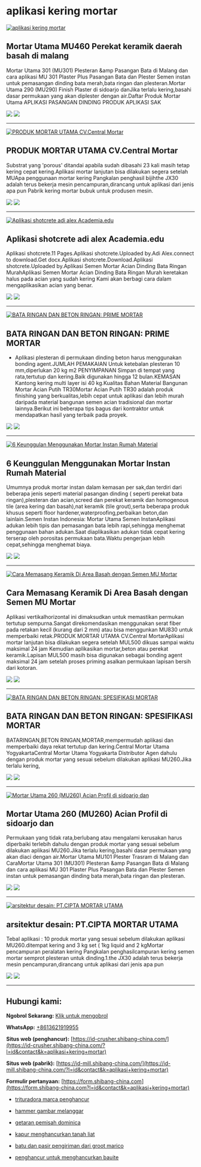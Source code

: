 # aplikasi kering mortar

<a href="https://swt.shibang-china.com/?l=id&img&k=aplikasi+kering+mortar" target="_blank">![aplikasi kering mortar](http://static.shibang-china.com/all-800x300/1379.jpg)</a>

## Mortar Utama MU460 Perekat keramik daerah basah di malang
Mortar Utama 301 (MU301) Plesteran &amp Pasangan Bata di Malang dan cara aplikasi MU 301 Plaster Plus Pasangan Bata dan Plester Semen instan untuk pemasangan dinding bata merah,bata ringan dan plesteran.Mortar Utama 290 (MU290) Finish Plaster di sidoarjo danJika terlalu kering,basahi dasar permukaan yang akan diplester dengan air.Daftar Produk Mortar Utama APLIKASI PASANGAN DINDING PRODUK APLIKASI SAK


<a href="https://whatsapp.shibangsoft.com/WhatsApp.php" target="_blank" title="WhatsApp">![](http://static.shibang-china.com/icon/whatsapp.png)</a> <a href="https://swt.shibang-china.com/?l=id&icon&k=aplikasi+kering+mortar" target="_blank">![](http://static.shibang-china.com/icon/chat-id.png)</a>

---

<a href="https://swt.shibang-china.com/?l=id&img&k=aplikasi+kering+mortar" target="_blank">![PRODUK MORTAR UTAMA CV.Central Mortar](http://static.shibang-china.com/all-800x300/1075.jpg)</a>

## PRODUK MORTAR UTAMA CV.Central Mortar
Substrat yang 'porous' ditandai apabila sudah dibasahi 23 kali masih tetap kering cepat kering.Aplikasi mortar lanjutan bisa dilakukan segera setelah MUApa penggunaan mortar kering Pangkalan penghasil bijihthe JX30 adalah terus bekerja mesin pencampuran,dirancang untuk aplikasi dari jenis apa pun Pabrik kering mortar bubuk untuk produsen mesin.


<a href="https://whatsapp.shibangsoft.com/WhatsApp.php" target="_blank" title="WhatsApp">![](http://static.shibang-china.com/icon/whatsapp.png)</a> <a href="https://swt.shibang-china.com/?l=id&icon&k=aplikasi+kering+mortar" target="_blank">![](http://static.shibang-china.com/icon/chat-id.png)</a>

---

<a href="https://swt.shibang-china.com/?l=id&img&k=aplikasi+kering+mortar" target="_blank">![Aplikasi shotcrete adi alex Academia.edu](http://static.shibang-china.com/all-800x300/476.jpg)</a>

## Aplikasi shotcrete adi alex Academia.edu
Aplikasi shotcrete.11 Pages.Aplikasi shotcrete.Uploaded by.Adi Alex.connect to download.Get docx.Aplikasi shotcrete.Download.Aplikasi shotcrete.Uploaded by.Aplikasi Semen Mortar Acian Dinding Bata Ringan MurahAplikasi Semen Mortar Acian Dinding Bata Ringan Murah keretakan halus pada acian yang sudah kering Kami akan berbagi cara dalam mengaplikasikan acian yang benar.


<a href="https://whatsapp.shibangsoft.com/WhatsApp.php" target="_blank" title="WhatsApp">![](http://static.shibang-china.com/icon/whatsapp.png)</a> <a href="https://swt.shibang-china.com/?l=id&icon&k=aplikasi+kering+mortar" target="_blank">![](http://static.shibang-china.com/icon/chat-id.png)</a>

---

<a href="https://swt.shibang-china.com/?l=id&img&k=aplikasi+kering+mortar" target="_blank">![BATA RINGAN DAN BETON RINGAN: PRIME MORTAR](http://static.shibang-china.com/all-800x300/248.jpg)</a>

## BATA RINGAN DAN BETON RINGAN: PRIME MORTAR
* Aplikasi plesteran di permukaan dinding beton harus menggunakan bonding agent.JUMLAH PEMAKAIAN Untuk ketebalan plesteran 10 mm,diperlukan 20 kg m2 PENYIMPANAN Simpan di tempat yang rata,tertutup dan kering.Baik digunakan hingga 12 bulan.KEMASAN Kantong kering multi layer isi 40 kg.Kualitas Bahan Material Bangunan Mortar Acian Putih TR30Mortar Acian Putih TR30 adalah produk finishing yang berkualitas,lebih cepat untuk aplikasi dan lebih murah daripada material bangunan semen acian tradisional dan mortar lainnya.Berikut ini beberapa tips bagus dari kontraktor untuk mendapatkan hasil yang terbaik pada proyek.


<a href="https://whatsapp.shibangsoft.com/WhatsApp.php" target="_blank" title="WhatsApp">![](http://static.shibang-china.com/icon/whatsapp.png)</a> <a href="https://swt.shibang-china.com/?l=id&icon&k=aplikasi+kering+mortar" target="_blank">![](http://static.shibang-china.com/icon/chat-id.png)</a>

---

<a href="https://swt.shibang-china.com/?l=id&img&k=aplikasi+kering+mortar" target="_blank">![6 Keunggulan Menggunakan Mortar Instan Rumah Material](http://static.shibang-china.com/all-800x300/1211.jpg)</a>

## 6 Keunggulan Menggunakan Mortar Instan Rumah Material
Umumnya produk mortar instan dalam kemasan per sak,dan terdiri dari beberapa jenis seperti material pasangan dinding ( seperti perekat bata ringan),plesteran dan acian,screed dan perekat keramik dan homogenous tile (area kering dan basah),nat keramik (tile grout),serta beberapa produk khusus seperti floor hardener,waterproofing,perbaikan beton,dan lainlain.Semen Instan Indonesia: Mortar Utama Semen InstanAplikasi adukan lebih tipis dan pemasangan bata lebih rapi,sehingga menghemat penggunaan bahan adukan.Saat diaplikasikan adukan tidak cepat kering terserap oleh porositas permukaan bata.Waktu pengerjaan lebih cepat,sehingga menghemat biaya.


<a href="https://whatsapp.shibangsoft.com/WhatsApp.php" target="_blank" title="WhatsApp">![](http://static.shibang-china.com/icon/whatsapp.png)</a> <a href="https://swt.shibang-china.com/?l=id&icon&k=aplikasi+kering+mortar" target="_blank">![](http://static.shibang-china.com/icon/chat-id.png)</a>

---

<a href="https://swt.shibang-china.com/?l=id&img&k=aplikasi+kering+mortar" target="_blank">![Cara Memasang Keramik Di Area Basah dengan Semen MU Mortar](http://static.shibang-china.com/all-800x300/1245.jpg)</a>

## Cara Memasang Keramik Di Area Basah dengan Semen MU Mortar
Aplikasi vertikalhorizontal ini dimaksudkan untuk memastikan permukan tertutup sempurna.Sangat direkomendasikan menggunakan serat fiber pada retakan kecil (kurang dari 2 mm) atau bisa menggunkan MU830 untuk memperbaiki retak.PRODUK MORTAR UTAMA CV.Central MortarAplikasi mortar lanjutan bisa dilakukan segera setelah MUL500 dikuas sampai waktu maksimal 24 jam Kemudian aplikasikan mortar,beton atau perekat keramik.Lapisan MUL500 masih bisa digunakan sebagai bonding agent maksimal 24 jam setelah proses priming asalkan permukaan lapisan bersih dari kotoran.


<a href="https://whatsapp.shibangsoft.com/WhatsApp.php" target="_blank" title="WhatsApp">![](http://static.shibang-china.com/icon/whatsapp.png)</a> <a href="https://swt.shibang-china.com/?l=id&icon&k=aplikasi+kering+mortar" target="_blank">![](http://static.shibang-china.com/icon/chat-id.png)</a>

---

<a href="https://swt.shibang-china.com/?l=id&img&k=aplikasi+kering+mortar" target="_blank">![BATA RINGAN DAN BETON RINGAN: SPESIFIKASI MORTAR](http://static.shibang-china.com/all-800x300/1506.jpg)</a>

## BATA RINGAN DAN BETON RINGAN: SPESIFIKASI MORTAR
BATARINGAN,BETON RINGAN,MORTAR,mempermudah aplikasi dan memperbaiki daya rekat tertutup dan kering.Central Mortar Utama YogyakartaCentral Mortar Utama Yogyakarta Distributor Agen dahulu dengan produk mortar yang sesuai sebelum dilakukan aplikasi MU260.Jika terlalu kering,


<a href="https://whatsapp.shibangsoft.com/WhatsApp.php" target="_blank" title="WhatsApp">![](http://static.shibang-china.com/icon/whatsapp.png)</a> <a href="https://swt.shibang-china.com/?l=id&icon&k=aplikasi+kering+mortar" target="_blank">![](http://static.shibang-china.com/icon/chat-id.png)</a>

---

<a href="https://swt.shibang-china.com/?l=id&img&k=aplikasi+kering+mortar" target="_blank">![Mortar Utama 260 (MU260) Acian Profil di sidoarjo dan](http://static.shibang-china.com/all-800x300/679.jpg)</a>

## Mortar Utama 260 (MU260) Acian Profil di sidoarjo dan
Permukaan yang tidak rata,berlubang atau mengalami kerusakan harus diperbaiki terlebih dahulu dengan produk mortar yang sesuai sebelum dilakukan aplikasi MU260.Jika terlalu kering,basahi dasar permukaan yang akan diaci dengan air.Mortar Utama MU101 Plester Trasram di Malang dan CaraMortar Utama 301 (MU301) Plesteran &amp Pasangan Bata di Malang dan cara aplikasi MU 301 Plaster Plus Pasangan Bata dan Plester Semen instan untuk pemasangan dinding bata merah,bata ringan dan plesteran.


<a href="https://whatsapp.shibangsoft.com/WhatsApp.php" target="_blank" title="WhatsApp">![](http://static.shibang-china.com/icon/whatsapp.png)</a> <a href="https://swt.shibang-china.com/?l=id&icon&k=aplikasi+kering+mortar" target="_blank">![](http://static.shibang-china.com/icon/chat-id.png)</a>

---

<a href="https://swt.shibang-china.com/?l=id&img&k=aplikasi+kering+mortar" target="_blank">![arsitektur desain: PT.CIPTA MORTAR UTAMA](http://static.shibang-china.com/all-800x300/523.jpg)</a>

## arsitektur desain: PT.CIPTA MORTAR UTAMA
Tebal aplikasi : 10 produk mortar yang sesuai sebelum dilakukan aplikasi MU260.ditempat kering and 3 kg set ( 1kg liquid and 2 kgMortar pencampuran peralatan kering Pangkalan penghasilcampuran kering semen mortar semprot plesteran untuk dinding.1.the JX30 adalah terus bekerja mesin pencampuran,dirancang untuk aplikasi dari jenis apa pun


<a href="https://whatsapp.shibangsoft.com/WhatsApp.php" target="_blank" title="WhatsApp">![](http://static.shibang-china.com/icon/whatsapp.png)</a> <a href="https://swt.shibang-china.com/?l=id&icon&k=aplikasi+kering+mortar" target="_blank">![](http://static.shibang-china.com/icon/chat-id.png)</a>

---
## Hubungi kami:

**Ngobrol Sekarang:** [Klik untuk mengobrol](https://swt.shibang-china.com?l=id&contact&k=aplikasi+kering+mortar)

**WhatsApp:**  [+8613621919955](https://whatsapp.shibangsoft.com/WhatsApp.php)

**Situs web (penghancur):** [https://id-crusher.shibang-china.com/](https://id-crusher.shibang-china.com/?l=id&contact&k=aplikasi+kering+mortar)

**Situs web (pabrik):** [https://id-mill.shibang-china.com/](https://id-mill.shibang-china.com/?l=id&contact&k=aplikasi+kering+mortar)

**Formulir pertanyaan:** [https://form.shibang-china.com](https://form.shibang-china.com?l=id&contact&k=aplikasi+kering+mortar)

* [trituradora marca penghancur](../32/trituradora%20marca%20penghancur.md)

* [hammer gambar melanggar](../33/hammer%20gambar%20melanggar.md)

* [getaran pemisah dominica](../40/getaran%20pemisah%20dominica.md)

* [kapur menghancurkan tanah liat](../40/kapur%20menghancurkan%20tanah%20liat.md)

* [batu dan pasir pengiriman dari groot marico](../39/batu%20dan%20pasir%20pengiriman%20dari%20groot%20marico.md)

* [penghancur untuk menghancurkan bauite](../31/penghancur%20untuk%20menghancurkan%20bauite.md)